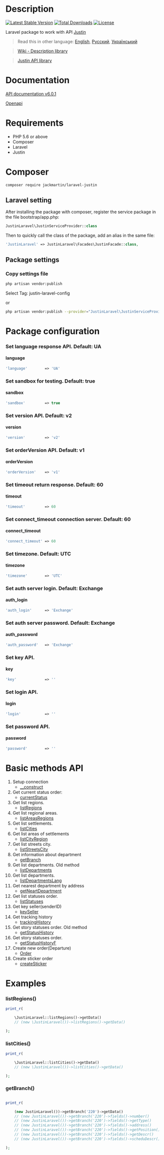 # Description

[![Latest Stable Version](https://poser.pugx.org/jackmartin/laravel-justin/v/stable)](https://packagist.org/packages/jackmartin/laravel-justin) [![Total Downloads](https://poser.pugx.org/jackmartin/laravel-justin/downloads)](https://packagist.org/packages/jackmartin/laravel-justin) [![License](https://poser.pugx.org/jackmartin/laravel-justin/license)](https://packagist.org/packages/jackmartin/laravel-justin)

Laravel package to work with API [Justin](https://justin.ua)


> Read this in other language: [English](README.en.md), [Русский](README.md), [Український](README.ua.md)

> [Wiki - Description library](https://github.com/martinjack/justin/wiki)

> [Justin API library](https://github.com/martinjack/justin)

# Documentation

[API documentation v6.0.1](https://justin.ua/api/api_justin_documentation.pdf "PDF")

[Openapi](http://openapi.justin.ua/ "OPENAPI")

# Requirements

* PHP 5.6 or above
* Composer
* Laravel
* Justin

# Composer
```bash
composer require jackmartin/laravel-justin
```

## Laravel setting

After installing the package with composer, register the service package in the file bootstrap/app.php:
```php
JustinLaravel\JustinServiceProvider::class
```

Then to quickly call the class of the package, add an alias in the same file:
```php
'JustinLaravel' => JustinLaravel\Facades\JustinFacade::class,
```

## Package settings

### Copy settings file
```sh
php artisan vendor:publish
```
Select Tag: justin-laravel-config

or
```sh
php artisan vendor:publish --provider="JustinLaravel\JustinServiceProvider" --tag="justin-laravel-config"
```

# Package configuration

### Set language response API. Default: UA
#### language
```php
'language'        => 'UA'
```
### Set sandbox for testing. Default: true
#### sandbox
```php
'sandbox'         => true
```
### Set version API. Default: v2
#### version
```php
'version'         => 'v2'
```
### Set orderVersion API. Default: v1
#### orderVersion
```php
'orderVersion'    => 'v1'
```
### Set timeout return response. Default: 60
#### timeout
```php
'timeout'         => 60
```
### Set connect_timeout connection server. Default: 60
#### connect_timeout
```php
'connect_timeout' => 60
```
### Set timezone. Default: UTC
#### timezone
```php
'timezone'        => 'UTC'
```
### Set auth server login. Default: Exchange
#### auth_login
```php
'auth_login'      => 'Exchange'
```
### Set auth server password. Default: Exchange
#### auth_password
```php
'auth_password'   => 'Exchange'
```
### Set key API.
#### key
```php
'key'             => ''
```
### Set login API.
#### login
```php
'login'           => ''
```
### Set password API.
#### password
```php
'password'        => ''
```

# Basic methods API

1. Setup connection 
    * [__construct](https://github.com/martinjack/justin/blob/master/README.en.md#__construct)
2. Get current status order:
    * [currentStatus](https://github.com/martinjack/justin/blob/master/README.en.md#currentStatus)
3. Get list regions.
    * [listRegions](https://github.com/martinjack/justin/blob/master/README.en.md#listregions)
4. Get list regional areas.
    * [listAreasRegions](https://github.com/martinjack/justin/blob/master/README.en.md#listareasregions)
5. Get list settlements.
    * [listCities](https://github.com/martinjack/justin/blob/master/README.en.md#listcities)
6. Get list areas of settlements
    * [listCityRegion](https://github.com/martinjack/justin/blob/master/README.en.md#listcityregion)
7. Get list streets city.
    * [listStreetsCity](https://github.com/martinjack/justin/blob/master/README.en.md#liststreetscity)
8. Get information about department
    * [getBranch](https://github.com/martinjack/justin/blob/master/README.en.md#getBranch)
9. Get list departments. Old method
    * [listDepartments](https://github.com/martinjack/justin/blob/master/README.en.md#listdepartments)
10. Get list departments.
    * [listDepartmentsLang](https://github.com/martinjack/justin/blob/master/README.en.md#listdepartmentslang)
11. Get nearest department by address
    * [getNeartDepartment](https://github.com/martinjack/justin/blob/master/README.en.md#getNeartDepartment)
12. Get list statuses order.
    * [listStatuses](https://github.com/martinjack/justin/blob/master/README.en.md#liststatuses)
13. Get key seller(senderID)
    * [keySeller](https://github.com/martinjack/justin/blob/master/README.en.md#keyseller)
14. Get tracking history
    * [trackingHistory](https://github.com/martinjack/justin/blob/master/README.en.md#trackingHistory)
15. Get story statuses order. Old method
    * [getStatusHistory](https://github.com/martinjack/justin/blob/master/README.en.md#getstatushistory)
16. Get story statuses order.
    * [getStatusHistoryF](https://github.com/martinjack/justin/blob/master/README.en.md#getstatushistoryf)
17. Create new order(Departure)
    * [Order](https://github.com/martinjack/justi/blob/master/README.en.mdn#order)
18. Create sticker order
    * [createSticker](https://github.com/martinjack/justin/blob/master/README.en.md#createsticker)

# Examples

### listRegions()
```php
print_r(

    \JustinLaravel::listRegions()->getData()
    // (new \JustinLaravel())->listRegions()->getData()

);
```
### listCities()
```php
print_r(

    \JustinLaravel::listCities()->getData()
    // (new \JustinLaravel())->listCities()->getData()

);
```
### getBranch()

```php

print_r(

    (new JustinLaravel())->getBranch('220')->getData()
    // (new JustinLaravel())->getBranch('220')->fields()->number()
    // (new JustinLaravel())->getBranch('220')->fields()->getType()
    // (new JustinLaravel())->getBranch('220')->fields()->address()
    // (new JustinLaravel())->getBranch('220')->fields()->getPosition()
    // (new JustinLaravel())->getBranch('220')->fields()->getDescr()
    // (new JustinLaravel())->getBranch('220')->fields()->scheduDescr()

);